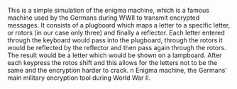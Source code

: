 This is a simple simulation of the enigma machine, which is a famous machine used by the Germans during WWII to transmit encrypted messages.
It consists of a plugboard which maps a letter to a specific letter, or rotors (in our case only three) and finally a reflector. Each letter entered through the keyboard would pass into the plugboard, through the rotors it  would be reflected by the reflector and then pass again through the rotors. The result would be a letter which would be shown on a lampboard. After each keypress the rotos shift and this allows for the letters not to be the same and the encryption harder to crack.
n Enigma machine, the Germans' main military encryption tool during World War II.

